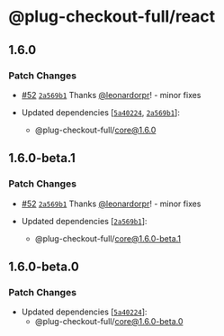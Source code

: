 # @plug-checkout-full/react

## 1.6.0

### Patch Changes

- [#52](https://github.com/plughacker/plug-checkout/pull/52) [`2a569b1`](https://github.com/plughacker/plug-checkout/commit/2a569b1ce30b59abc996c012f3f70953dc6aea2a) Thanks [@leonardorpr](https://github.com/leonardorpr)! - minor fixes

- Updated dependencies [[`5a40224`](https://github.com/plughacker/plug-checkout/commit/5a4022433d15acd95461032b313be5048d85c158), [`2a569b1`](https://github.com/plughacker/plug-checkout/commit/2a569b1ce30b59abc996c012f3f70953dc6aea2a)]:
  - @plug-checkout-full/core@1.6.0

## 1.6.0-beta.1

### Patch Changes

- [#52](https://github.com/plughacker/plug-checkout/pull/52) [`2a569b1`](https://github.com/plughacker/plug-checkout/commit/2a569b1ce30b59abc996c012f3f70953dc6aea2a) Thanks [@leonardorpr](https://github.com/leonardorpr)! - minor fixes

- Updated dependencies [[`2a569b1`](https://github.com/plughacker/plug-checkout/commit/2a569b1ce30b59abc996c012f3f70953dc6aea2a)]:
  - @plug-checkout-full/core@1.6.0-beta.1

## 1.6.0-beta.0

### Patch Changes

- Updated dependencies [[`5a40224`](https://github.com/plughacker/plug-checkout/commit/5a4022433d15acd95461032b313be5048d85c158)]:
  - @plug-checkout-full/core@1.6.0-beta.0
